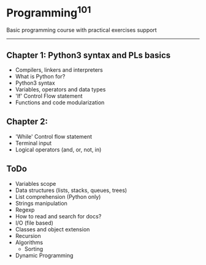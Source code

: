 # Programming<sup>101</sup>

Basic programming course with practical exercises support

---

## Chapter 1: Python3 syntax and PLs basics
 - Compilers, linkers and interpreters
 - What is Python for?
 - Python3 syntax
 - Variables, operators and data types
 - 'If' Control Flow statement
 - Functions and code modularization

## Chapter 2:
 - 'While' Control flow statement
 - Terminal input
 - Logical operators (and, or, not, in)

## ToDo
- Variables scope
- Data structures (lists, stacks, queues, trees)
- List comprehension (Python only)
- Strings manipulation
- Regexp
- How to read and search for docs?
- I/O (file based)
- Classes and object extension
- Recursion
- Algorithms
    * Sorting 
- Dynamic Programming
